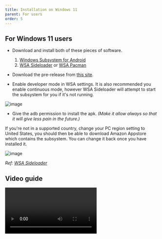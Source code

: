 ```yaml
---
title: Installation on Windows 11
parent: For users
order: 5
---
```


## For Windows 11 users

- Download and install both of these pieces of software.
	1. [Windows Subsystem for Android](https://apps.microsoft.com/store/detail/windows-subsystem-for-android%E2%84%A2-with-amazon-appstore/9P3395VX91NR?hl=en-us&gl=us)
	2. [WSA Sideloader](https://github.com/infinitepower18/WSA-Sideloader) or [WSA Pacman](https://github.com/alesimula/wsa_pacman)

- Download the pre-release from [this site](https://recloudstream.github.io). 
- Enable developer mode in WSA settings. It is also recommended you enable continuous mode, however WSA Sideloader will attempt to start the subsystem for you if it's not running. 

![image](https://user-images.githubusercontent.com/57977673/194704052-a1062c43-df9e-434a-8f5d-ea6ef249c041.png)

- Give the adb permission to install the apk. *(Make it allow always so that it will give less pain in the future.)*

If you're not in a supported country, change your PC region setting to United States, you should then be able to download Amazon Appstore which contains the subsystem. You can change it back once you have installed it.

![image](https://user-images.githubusercontent.com/57977673/194704070-b83185bd-d3d8-4d88-aa67-871a9feaf189.png)

*Ref: [WSA Sideloader](https://github.com/infinitepower18/WSA-Sideloader)*


## Video guide

<video src="https://cdn.discordapp.com/attachments/737724143570780260/1031100838212538388/wsa.mp4" controls>